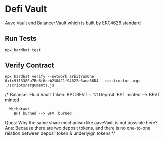 # Defi Vault
Aave Vault and Balancer Vault which is built by ERC4626 standard

## Run Tests
```
npx hardhat test
```

## Verify Contract

```
npx hardhat verify --network arbitrumOne 0xfc911338Ea7Be6f6ceA258AC1f94622e3aea66D4 --constructor-args ./scripts/arguments.js
```

/*
  Balancer Fluid Vault Token:
    BPT:BFVT = 1:1
      Deposit:
        BPT minted --> BFVT minted
      
      Withdraw:
        BPT burned --> BFVT burned


  Ques: Why the same share mechanism like aaveVault is not possible here?
  Ans: Because there are two deposit tokens, and there is no one-to-one relation between deposit token &
    underlyign tokens
*/

